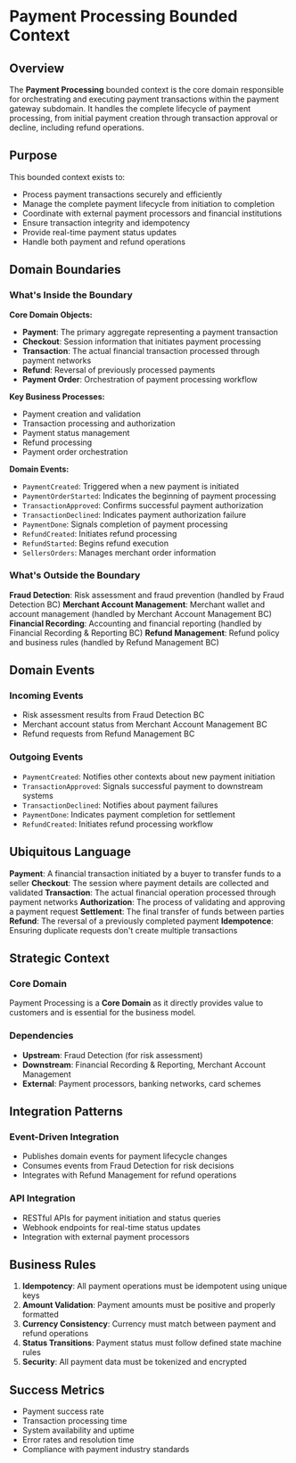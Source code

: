 # Payment Processing Bounded Context

## Overview

The **Payment Processing** bounded context is the core domain responsible for orchestrating and executing payment transactions within the payment gateway subdomain. It handles the complete lifecycle of payment processing, from initial payment creation through transaction approval or decline, including refund operations.

## Purpose

This bounded context exists to:
- Process payment transactions securely and efficiently
- Manage the complete payment lifecycle from initiation to completion
- Coordinate with external payment processors and financial institutions
- Ensure transaction integrity and idempotency
- Provide real-time payment status updates
- Handle both payment and refund operations

## Domain Boundaries

### What's Inside the Boundary

**Core Domain Objects:**
- **Payment**: The primary aggregate representing a payment transaction
- **Checkout**: Session information that initiates payment processing
- **Transaction**: The actual financial transaction processed through payment networks
- **Refund**: Reversal of previously processed payments
- **Payment Order**: Orchestration of payment processing workflow

**Key Business Processes:**
- Payment creation and validation
- Transaction processing and authorization
- Payment status management
- Refund processing
- Payment order orchestration

**Domain Events:**
- `PaymentCreated`: Triggered when a new payment is initiated
- `PaymentOrderStarted`: Indicates the beginning of payment processing
- `TransactionApproved`: Confirms successful payment authorization
- `TransactionDeclined`: Indicates payment authorization failure
- `PaymentDone`: Signals completion of payment processing
- `RefundCreated`: Initiates refund processing
- `RefundStarted`: Begins refund execution
- `SellersOrders`: Manages merchant order information

### What's Outside the Boundary

**Fraud Detection**: Risk assessment and fraud prevention (handled by Fraud Detection BC)
**Merchant Account Management**: Merchant wallet and account management (handled by Merchant Account Management BC)
**Financial Recording**: Accounting and financial reporting (handled by Financial Recording & Reporting BC)
**Refund Management**: Refund policy and business rules (handled by Refund Management BC)

## Domain Events

### Incoming Events
- Risk assessment results from Fraud Detection BC
- Merchant account status from Merchant Account Management BC
- Refund requests from Refund Management BC

### Outgoing Events
- `PaymentCreated`: Notifies other contexts about new payment initiation
- `TransactionApproved`: Signals successful payment to downstream systems
- `TransactionDeclined`: Notifies about payment failures
- `PaymentDone`: Indicates payment completion for settlement
- `RefundCreated`: Initiates refund processing workflow

## Ubiquitous Language

**Payment**: A financial transaction initiated by a buyer to transfer funds to a seller
**Checkout**: The session where payment details are collected and validated
**Transaction**: The actual financial operation processed through payment networks
**Authorization**: The process of validating and approving a payment request
**Settlement**: The final transfer of funds between parties
**Refund**: The reversal of a previously completed payment
**Idempotence**: Ensuring duplicate requests don't create multiple transactions

## Strategic Context

### Core Domain
Payment Processing is a **Core Domain** as it directly provides value to customers and is essential for the business model.

### Dependencies
- **Upstream**: Fraud Detection (for risk assessment)
- **Downstream**: Financial Recording & Reporting, Merchant Account Management
- **External**: Payment processors, banking networks, card schemes

## Integration Patterns

### Event-Driven Integration
- Publishes domain events for payment lifecycle changes
- Consumes events from Fraud Detection for risk decisions
- Integrates with Refund Management for refund operations

### API Integration
- RESTful APIs for payment initiation and status queries
- Webhook endpoints for real-time status updates
- Integration with external payment processors

## Business Rules

1. **Idempotency**: All payment operations must be idempotent using unique keys
2. **Amount Validation**: Payment amounts must be positive and properly formatted
3. **Currency Consistency**: Currency must match between payment and refund operations
4. **Status Transitions**: Payment status must follow defined state machine rules
5. **Security**: All payment data must be tokenized and encrypted

## Success Metrics

- Payment success rate
- Transaction processing time
- System availability and uptime
- Error rates and resolution time
- Compliance with payment industry standards 